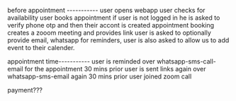 before appointment -----------
user opens webapp
user checks for availability
user books appointment
if user is not logged in he is asked to verify phone otp and then their accont is created
appointment booking creates a zooom meeting and provides link
user is asked to optionally provide email, whatsapp for reminders, user is also asked to allow us to add event to their calender.

appointment time-----------
user is reminded over whatsapp-sms-call-email for the appointment 30 mins prior
user is sent links again over whatsapp-sms-email again 30 mins prior
user joined zoom call

payment???

